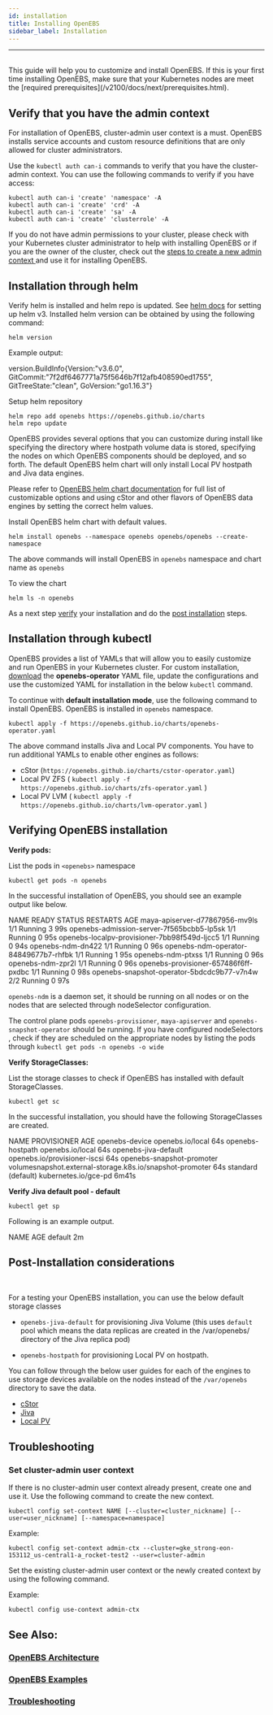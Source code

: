 ```yaml
---
id: installation
title: Installing OpenEBS
sidebar_label: Installation
---
```

------

<br>
This guide will help you to customize and install OpenEBS. If this is your first time installing OpenEBS, make sure that your Kubernetes nodes are meet the [required prerequisites](/v2100/docs/next/prerequisites.html). 



## Verify that you have the admin context

For installation of OpenEBS, cluster-admin user context is a must. OpenEBS installs service accounts and custom resource definitions that are only allowed for cluster administrators. 

Use the `kubectl auth can-i` commands to verify that you have the cluster-admin context. You can use the following commands to verify if you have access: 

```
kubectl auth can-i 'create' 'namespace' -A
kubectl auth can-i 'create' 'crd' -A
kubectl auth can-i 'create' 'sa' -A
kubectl auth can-i 'create' 'clusterrole' -A
```

If you do not have admin permissions to your cluster, please check with your Kubernetes cluster administrator to help with installing OpenEBS or if you are the owner of the cluster, check out the <a href="/v2100/docs/next/installation.html#set-cluster-admin-user-context" target="_blank"> steps to create a new admin context </a> and use it for installing OpenEBS.


## Installation through helm

Verify helm is installed and helm repo is updated. See <a href="https://helm.sh/docs/intro/install/#from-script" target="_blank">helm docs</a> for setting up helm v3. Installed helm version can be obtained by using the following command:

```
helm version
```
Example output:

<div class="co">
version.BuildInfo{Version:"v3.6.0", GitCommit:"7f2df6467771a75f5646b7f12afb408590ed1755", GitTreeState:"clean", GoVersion:"go1.16.3"}
</div>

Setup helm repository
```
helm repo add openebs https://openebs.github.io/charts
helm repo update
```

OpenEBS provides several options that you can customize during install like specifying the directory where hostpath volume data is stored, specifying the nodes on which OpenEBS components should be deployed, and so forth. The default OpenEBS helm chart will only install Local PV hostpath and Jiva data engines. 

Please refer to <a href="https://github.com/openebs/charts/tree/master/charts/openebs" target="_blank">OpenEBS helm chart documentation</a> for full list of customizable options and using cStor and other flavors of OpenEBS data engines by setting the correct helm values. 

Install OpenEBS helm chart with default values. 

```
helm install openebs --namespace openebs openebs/openebs --create-namespace
```
The above commands will install OpenEBS in `openebs` namespace and chart name as `openebs` 

To view the chart
```
helm ls -n openebs
```

As a next step [verify](#verifying-openebs-installation) your installation and do the [post installation](#post-installation-considerations) steps.


## Installation through kubectl 

OpenEBS provides a list of YAMLs that will allow you to easily customize and run OpenEBS in your Kubernetes cluster. For custom installation, <a href="https://openebs.github.io/charts/openebs-operator.yaml" target="_blank">download</a> the **openebs-operator** YAML file, update the configurations and use the customized YAML for installation in the below `kubectl` command.

To continue with **default installation mode**, use the following command to install OpenEBS. OpenEBS is installed in `openebs` namespace. 

```
kubectl apply -f https://openebs.github.io/charts/openebs-operator.yaml
```

The above command installs Jiva and Local PV components. You have to run additional YAMLs to enable other engines as follows:
- cStor (`https://openebs.github.io/charts/cstor-operator.yaml`)
- Local PV ZFS ( `kubectl apply -f https://openebs.github.io/charts/zfs-operator.yaml` )
- Local PV LVM ( `kubectl apply -f https://openebs.github.io/charts/lvm-operator.yaml` )


## Verifying OpenEBS installation


**Verify pods:**

List the pods in `<openebs>` namespace 

```
kubectl get pods -n openebs
```

In the successful installation of OpenEBS, you should see an example output like below.

<div class="co">
NAME                                           READY   STATUS    RESTARTS   AGE
maya-apiserver-d77867956-mv9ls                 1/1     Running   3          99s
openebs-admission-server-7f565bcbb5-lp5sk      1/1     Running   0          95s
openebs-localpv-provisioner-7bb98f549d-ljcc5   1/1     Running   0          94s
openebs-ndm-dn422                              1/1     Running   0          96s
openebs-ndm-operator-84849677b7-rhfbk          1/1     Running   1          95s
openebs-ndm-ptxss                              1/1     Running   0          96s
openebs-ndm-zpr2l                              1/1     Running   0          96s
openebs-provisioner-657486f6ff-pxdbc           1/1     Running   0          98s
openebs-snapshot-operator-5bdcdc9b77-v7n4w     2/2     Running   0          97s
</div>

`openebs-ndm` is a daemon set, it should be running on all nodes or on the nodes that are selected through nodeSelector configuration.

The control plane pods `openebs-provisioner`, `maya-apiserver` and `openebs-snapshot-operator` should be running. If you have configured nodeSelectors , check if they are scheduled on the appropriate nodes by listing the pods through `kubectl get pods -n openebs -o wide`


**Verify StorageClasses:**

List the storage classes to check if OpenEBS has installed with default StorageClasses.  

```
kubectl get sc
```

In the successful installation, you should have the following StorageClasses are created.

<div class="co">
NAME                        PROVISIONER                                                AGE
openebs-device              openebs.io/local                                           64s
openebs-hostpath            openebs.io/local                                           64s
openebs-jiva-default        openebs.io/provisioner-iscsi                               64s
openebs-snapshot-promoter   volumesnapshot.external-storage.k8s.io/snapshot-promoter   64s
standard (default)          kubernetes.io/gce-pd                                       6m41s
</div>



**Verify Jiva default pool - default**


```
kubectl get sp
```

Following is an example output.

<div class="co">NAME      AGE
default   2m
</div>


## Post-Installation considerations

<br>

For a testing your OpenEBS installation, you can use the below default storage classes

- `openebs-jiva-default` for provisioning Jiva Volume (this uses `default` pool which means the data replicas are created in the /var/openebs/ directory of the Jiva replica pod)

- `openebs-hostpath` for provisioning Local PV on hostpath.


You can follow through the below user guides for each of the engines to use storage devices available on the nodes instead of the `/var/openebs` directory to save the data.  
- [cStor](/v2100/docs/next/ugcstor-csi.html)
- [Jiva](/v2100/docs/next/jivaguide.html)
- [Local PV](/v2100/docs/next/uglocalpv-hostpath.html)

## Troubleshooting

### Set cluster-admin user context

If there is no cluster-admin user context already present, create one and use it. Use the following command to create the new context.

```
kubectl config set-context NAME [--cluster=cluster_nickname] [--user=user_nickname] [--namespace=namespace]
```

Example:

```
kubectl config set-context admin-ctx --cluster=gke_strong-eon-153112_us-central1-a_rocket-test2 --user=cluster-admin
```

Set the existing cluster-admin user context or the newly created context by using the following command.

Example:

```
kubectl config use-context admin-ctx
```


## See Also:

### [OpenEBS Architecture](/v2100/docs/next/architecture.html)

### [OpenEBS Examples](/v2100/docs/next/usecases.html)

### [Troubleshooting](/v2100/docs/next/troubleshooting.html)

<br>
<br>

